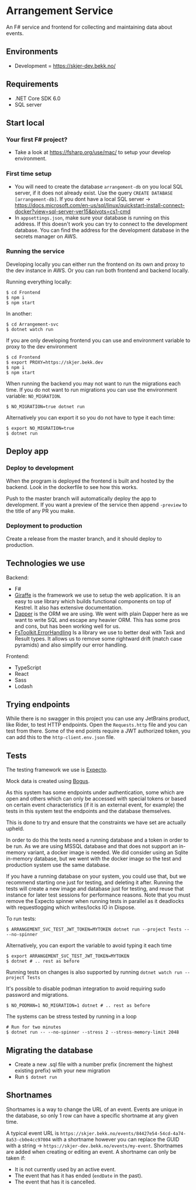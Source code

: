 # Arrangement Service

An F# service and frontend for collecting and maintaining data about events.

## Environments

- Development = https://skjer-dev.bekk.no/

## Requirements

- .NET Core SDK 6.0
- SQL server

## Start local

### Your first F# project?

- Take a look at https://fsharp.org/use/mac/ to setup your develop environment.

### First time setup

- You will need to create the database `arrangement-db` on you local SQL server, if it does not already exist. Use the query `CREATE DATABASE [arrangement-db]`. If you dont have a local SQL server -> https://docs.microsoft.com/en-us/sql/linux/quickstart-install-connect-docker?view=sql-server-ver15&pivots=cs1-cmd
- In `appsettings.json`, make sure your database is running on this address. If this doesn't work you can try to connect to the development database. You can find the address for the development database in the secrets manager on AWS.

### Running the service

Developing locally you can either run the frontend on its own and proxy to the dev instance in AWS.
Or you can run both frontend and backend locally.

Running everything locally:
```
$ cd Frontend
$ npm i
$ npm start
```
In another:
```
$ cd Arrangement-svc
$ dotnet watch run
```

If you are only developing frontend you can use and environment variable to proxy to the dev environment
```
$ cd Frontend
$ export PROXY=https://skjer.bekk.dev
$ npm i 
$ npm start
```

When running the backend you may not want to run the migrations each time.
If you do not want to run migrations you can use the environment variable: `NO_MIGRATION`.
```
$ NO_MIGRATION=true dotnet run
```

Alternatively you can export it so you do not have to type it each time:
```
$ export NO_MIGRATION=true
$ dotnet run
```

## Deploy app

### Deploy to development
When the program is deployed the frontend is built and hosted by the backend.
Look in the dockerfile to see how this works.

Push to the master branch will automatically deploy the app to development.
If you want a preview of the service then append `-preview` to the title of any PR you make.

### Deployment to production

Create a release from the master branch, and it should deploy to production.

## Technologies we use
Backend:
- F#
- [Giraffe](https://github.com/giraffe-fsharp/Giraffe) is the framework we use to setup the web application. It is an easy to use library which builds functional components on top of Kestrel. It also has extensive documentation.
- [Dapper](https://github.com/DapperLib/Dapper) is the ORM we are using. We went with plain Dapper here as we want to write SQL and escape any heavier ORM. This has some pros and cons, but has been working well for us.
- [FsToolkit.ErrorHandling](https://github.com/demystifyfp/FsToolkit.ErrorHandling) Is a library we use to better deal with Task and Result types. It allows us to remove some rightward drift (match case pyramids) and also simplify our error handling.

Frontend:
- TypeScript
- React
- Sass
- Lodash

## Trying endpoints 
While there is no swagger in this project you can use any JetBrains product, like Rider, to test HTTP endpoints.
Open the `Requests.http` file and you can test from there.
Some of the end points require a JWT authorized token, you can add this to the `http-client.env.json` file.

## Tests
The testing framework we use is [Expecto](https://github.com/haf/expecto).

Mock data is created using [Bogus](https://github.com/bchavez/Bogus).

As this system has some endpoints under authentication, some which are open and others which can only be accessed with special tokens or based on certain event characteristics (if it is an external event, for example) the tests in this system test the endpoints and the database themselves.

This is done to try and ensure that the constraints we have set are actually upheld.

In order to do this the tests need a running database and a token in order to be run.
As we are using MSSQL database and that does not support an in-memory variant, a docker image is needed.
We did consider using an Sqlite in-memory database, but we went with the docker image so the test and production system use the same database.

If you have a running database on your system, you could use that, but we recommend starting one just for testing, and deleting it after.
Running the tests will create a new image and database just for testing, and reuse that instance for later test sessions for performance reasons.
Note that you must remove the Expecto spinner when running tests in parallel as it deadlocks with requestlogging which writes/locks IO in Dispose.

To run tests:
```
$ ARRANGEMENT_SVC_TEST_JWT_TOKEN=MYTOKEN dotnet run --project Tests -- --no-spinner
```

Alternatively, you can export the variable to avoid typing it each time

```
$ export ARRANGEMENT_SVC_TEST_JWT_TOKEN=MYTOKEN
$ dotnet # .. rest as before
```

Running tests on changes is also supported by running `dotnet watch run --project Tests`

It's possible to disable podman integration to avoid requiring sudo password and migrations.

```
$ NO_PODMAN=1 NO_MIGRATION=1 dotnet # .. rest as before
```

The systems can be stress tested by running in a loop

```
# Run for two minutes
$ dotnet run -- --no-spinner --stress 2 --stress-memory-limit 2048
```

## Migrating the database

- Create a new .sql file with a number prefix (increment the highest existing prefix) with your new migration
- Run `$ dotnet run`

## Shortnames
Shortnames is a way to change the URL of an event.
Events are unique in the database, so only 1 row can have a specific shortname at any given time.

A typical event URL is `https://skjer.bekk.no/events/84427e54-54cd-4a74-8a53-cb0e4cc97004` with a shortname however you can replace the GUID with a string -> `https://skjer-dev.bekk.no/events/my-event`.
Shortnames are added when creating or editing an event.
A shortname can only be taken if:
- It is not currently used by an active event.
- The event that has it has ended (`endDate` in the past).
- The event that has it is cancelled.
